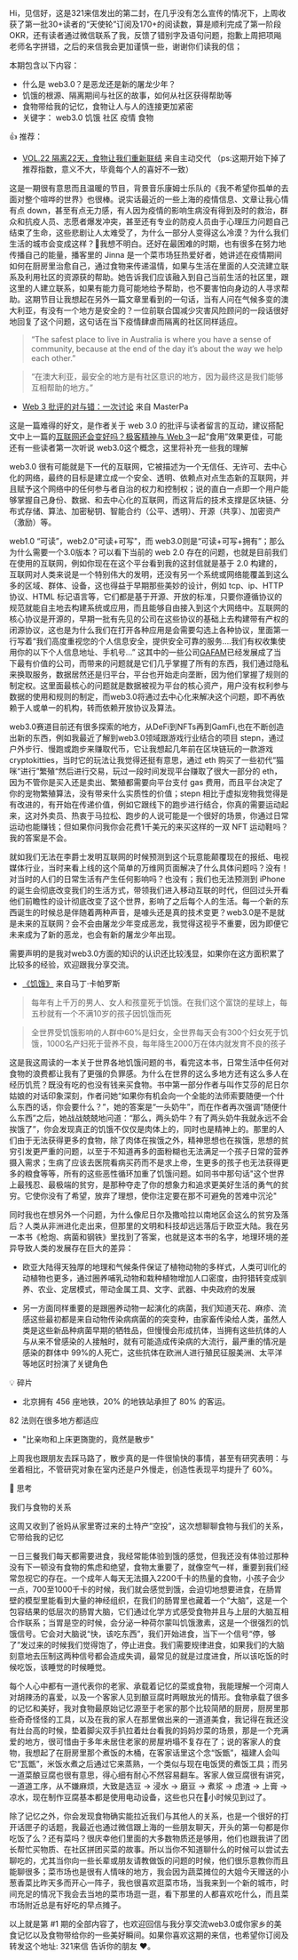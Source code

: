 Hi，见信好，这是321来信发出的第二封，在几乎没有怎么宣传的情况下，上周收获了第一批30+读者的“天使轮”订阅及170+的阅读数，算是顺利完成了第一阶段 OKR，还有读者通过微信联系了我，反馈了错别字及语句问题，抱歉上周把项飚老师名字拼错，之后的来信我会更加谨慎一些，谢谢你们读我的信；

本期包含以下内容：
- 什么是 web3.0？是恶龙还是新的屠龙少年？
- 饥饿的根源、隔离期间与社区的故事，如何从社区获得帮助等
- 食物带给我的记忆，食物让人与人的连接更加紧密
- 关键字： web3.0 饥饿 社区 疫情 食物

👍 推荐：

- [VOL.22 隔离22天，食物让我们重新联结](https://www.xiaoyuzhoufm.com/episode/62489fd2abceb019a95523ca?s=eyJ1IjogIjVlOWE5MjEwNDAwZWMxYTRkOWQyNzZkYiJ9) 来自主动交代 （ps:这期开始下掉了推荐指数，意义不大，毕竟每个人的喜好不一致）

这是一期很有意思而且温暖的节目，背景音乐康姆士乐队的《我不希望你孤单的去面对整个喧哗的世界》也很棒。说实话最近的一些上海的疫情信息、文章让我心情有点 down，甚至有点无力感，有人因为疫情的影响生病没有得到及时的救治，群众和抗疫人员、志愿者爆发冲突，甚至还有专业的防疫人员由于心理压力问题自己结束了生命，这些悲剧让人太难受了，为什么一部分人变得这么冷漠？为什么我们生活的城市会变成这样？我想不明白。还好在最困难的时期，也有很多在努力地传播自己的能量，播客里的 Jinna 是一个菜市场狂热爱好者，她讲述在疫情期间如何在厨房里治愈自己，通过食物来传递温情，如果与生活在里面的人交流建立联系及利用社区的资源获的帮助。她告诉我们应该融入到自己当前生活的社区里，跟这里的人建立联系，如果有能力竟可能地给予帮助，也不要害怕向身边的人寻求帮助。这期节目让我想起在另外一篇文章里看到的一句话，当有人问在气候多变的澳大利亚，有没有一个地方是安全的？一位前联合国减少灾害风险顾问的一段话很好地回复了这个问题，这句话在当下疫情肆虐而隔离的社区同样适应。

>“The safest place to live in Australia is where you have a sense of community, because at the end of the day it’s about the way we help each other.”

> “在澳大利亚，最安全的地方是有社区意识的地方，因为最终这是我们能够互相帮助的地方。”

- [Web 3 批评的对与错：一次讨论](https://mirror.xyz/masterpa.eth/RYr8_XToc5UvC6iB6pj7zp39MRA00ZvHD05m5giddIM) 来自 MasterPa 

这是一篇难得的好文，是作者关于 web 3.0 的批评与读者留言的互动，建议搭配文中上一篇的[互联网还会变好吗？极客精神与 Web 3](https://mirror.xyz/masterpa.eth/M6ih-c4ZpeD-y_KfGlKaUx-hqYKrmbm6Dtru7jNf2K8)一起“食用”效果更佳，可能还有一些读者第一次听说 web3.0这个概念，这里将补充一些我的理解

web3.0 很有可能就是下一代的互联网，它被描述为一个无信任、无许可、去中心化的网络，最终的目标是建立成一个安全、透明、依赖点对点生态新的互联网，并且赋予这个网络中的任何参与者自治的权力和控制权；说的直白一点即一个用户能够掌握自己身份、数据、和去中心化的互联网，而这背后的技术支撑是区块链、分布式存储、算法、加密秘钥、智能合约（公平、透明）、开源（共享）、加密资产（激励）等。

web1.0 “可读”，web2.0"可读+可写"，而 web3.0则是“可读+可写+拥有”；那么为什么需要一个3.0版本？可以看下当前的 web 2.0 存在的问题，也就是目前我们在使用的互联网，例如你现在在这个平台看到我的这封信就是基于 2.0 构建的，互联网对人类来说是一个特别伟大的发明，还没有另一个系统或网络能覆盖到这么多的区域、群体、设备，这也得益于早期那些美妙的设计，例如 tcp、ip、HTTP 协议、HTML 标记语言等，它们都是基于开源、开放的标准，只要你遵循协议的规范就能自主地去构建系统或应用，而且能够自由接入到这个大网络中。互联网的核心协议是开源的，早期一批有先见的公司在这些协议的基础上去构建带有产权的闭源协议，这也是为什么我们在打开各种应用是会需要勾选上各种协议，里面第一行写着“我们高度重视您的个人信息安全，提供安全可靠的服务....我们有权收集使用你的以下个人信息地址、手机号...” 这其中的一些公司[GAFAM]([https://fr.wikipedia.org/wiki/GAFAM](https://fr.wikipedia.org/wiki/GAFAM))已经发展成了当下最有价值的公司，而带来的问题就是它们几乎掌握了所有的东西，我们通过隐私来换取服务，数据居然还是归平台，平台也开始走向垄断，因为他们掌握了规则的制定权。这里面最核心的问题就是数据被视为平台的核心资产，用户没有权利参与数据的使用和规则的制定，而web3.0将通过去中心化来解决这个问题，即不再依赖于人或单一的机构，转而依赖开放协议及算法。

web3.0赛道目前还有很多探索的地方，从DeFi到NFTs再到GamFi,也在不断创造出新的东西，例如我最近了解到web3.0领域跟游戏行业结合的项目 stepn，通过户外步行、慢跑或跑步来赚取代币，它让我想起几年前在区块链玩的一款游戏 cryptokitties，当时它的玩法让我觉得还挺有意思，通过 eth 购买了一些初代“猫咪“进行”繁殖“然后进行交易，玩过一段时间发现平台赚取了很大一部分的 eth，因为不管你是买入还是卖出、繁殖都需要向平台支付 gas 费用，而且平台决定了你的宠物繁殖算法，没有带来什么实质性的价值；stepn 相比于虚拟宠物我觉得是有改进的，有开始在传递价值，例如它跟线下的跑步进行结合，你真的需要运动起来，这对外卖员、热衷于马拉松、跑步的人说可能是一个很好的场景，你通过日常运动也能赚钱；但如果你问我你会花费1千美元的来买这样的一双 NFT 运动鞋吗？我的答案是不会。

就如我们无法在李爵士发明互联网的时候预测到这个玩意能颠覆现在的报纸、电视媒体行业，当时来看上线的这个简单的万维网页面解决了什么具体问题吗？没有！对当时的人们的日常生活有产生任何影响吗？也没有；我们也无法预测到 iPhone 的诞生会彻底改变我们的生活方式，带领我们进入移动互联的时代，但回过头开看他们前瞻性的设计彻底改变了这个世界，影响了之后每个人的生活。每一个新的东西诞生的时候总是伴随着两种声音，是噱头还是真的技术变更？web3.0是不是就是未来的互联网？会不会由屠龙少年变成恶龙，我觉得这视乎不重要，因为即便它未来成为了新的恶龙，也会有新的屠龙少年出现。

需要声明的是我对web3.0方面的知识的认识还比较浅显，如果你在这方面积累了比较多的经验，欢迎跟我分享交流。

- [《饥饿》](https://book.douban.com/subject/27024989/) 来自马丁·卡帕罗斯

> 每年有上千万的男人、女人和孩童死于饥饿。在我们这个富饶的星球上，每五秒就有一个不满10岁的孩子因饥饿而死

> 全世界受饥饿影响的人群中60%是妇女，全世界每天会有300个妇女死于饥饿，1000名产妇死于营养不良，每年降生2000万在体内就发育不良的孩子

这是我这周读的一本关于世界各地饥饿问题的书，看完这本书，日常生活中任何对食物的浪费都让我有了更强的负罪感。为什么在世界的这么多地方还有这么多人在经历饥荒？既没有吃的也没有钱来买食物。书中第一部分作者与叫作艾莎的尼日尔姑娘的对话印象深刻，作者问她“如果你有机会向一个全能的法师索要随便一个什么东西的话，你会要什么？”，她的答案是“一头奶牛”，而在作者再次强调“随便什么东西”之后，她战战兢兢地问道：“那么，两头奶牛？有了两头奶牛我就永远不会挨饿了”，你会发现真正的饥饿不仅仅是肉体上的，同时也是精神上的。那里的人们由于无法获得更多的食物，除了肉体在挨饿之外，精神思想也在挨饿，思想的贫穷引发更严重的问题，以至于不知道再多的面粉糊也无法满足一个孩子日常的营养摄入需求；生病了应该去医院看病买药而不是求上帝，生更多的孩子也无法获得更多的粮食等等，所有的这些恶性循环加重了饥饿问题。如同书中那句话"这个世界上最残忍、最极端的贫穷，是那种夺走了你的想象力和追求更美好生活的勇气的贫穷。它使你没有了希望，放弃了理想，使你注定要在那不可避免的苦难中沉沦"

同时我也在想另外一个问题，为什么像尼日尔及撒哈拉以南地区会这么的贫穷及落后？人类从非洲进化走出来，但那里的文明和科技却远远落后于欧亚大陆。我在另一本书《枪炮、病菌和钢铁》里找到了答案，也就是这本书的名字，地理环境的差异导致人类的发展存在巨大的差异：

- 欧亚大陆得天独厚的地理和气候条件保证了植物动物的多样式，人类可训化的动植物也更多，通过圈养哺乳动物和栽种植物增加人口密度，由狩猎转变成驯养、农业、定居模式，带动金属工具、文字、武器、中央政府的发展

- 另一方面同样重要的是跟圈养动物一起演化的病菌，我们知道天花、麻疹、流感这些最初都是来自动物传染病病菌的的突变种，由家畜传染给人类，虽然人类是这些新品种病菌早期的牺牲品，但慢慢会形成抗体，当拥有这些抗体的人与从来不曾感染的人接触时，就有可能造成传染病的大流行，最严重的情况是感染的群体中 99%的人死亡，这些抗体在欧洲人进行殖民征服美洲、太平洋等地区时扮演了关键角色


💡 碎片

- 北京拥有 456 座地铁，20% 的地铁站承担了 80% 的客运。

82 法则在很多地方都适应

- "比亲吻和上床更旖旎的，竟然是散步"

上周我也跟朋友去踩马路了，散步真的是一件很愉快的事情，甚至有研究表明：与坐着相比，不管研究对象在室内还是户外慢走，创造性表现平均提升了 60%。


👀 思考

我们与食物的关系

这周又收到了爸妈从家里寄过来的土特产“空投”，这次想聊聊食物与我们的关系，它带给我的记忆

一日三餐我们每天都需要进食，我经常能体验到饿的感觉，但我还没有体验过那种没有下一顿没有食物的焦虑和绝望，食物太重要了，就像空气一样，重要到我们经常忽视它的存在。一个成年人每天无法摄入2200千卡的热量的食物，小孩子会少一点，700至1000千卡的时候，我们就会感觉到饿，会迫切地想要进食，在肠胃壁的模型里能看到大量的神经组织，在我们的肠胃里也藏着一个“大脑”，这是一个包容结果的低层次的肠胃大脑，它们通过化学方式感受食物并且与上层的大脑互相合作联系；当胃是空的时候，会分泌一种荷尔蒙叫饥饿激素，这是一个很强烈的饥饿信号。它会对大脑说“快，该吃东西”，我们开始进食，当下一个信号“停，够了”发过来的时候我们觉得饱了，停止进食。我们需要规律进食，如果我们的大脑刻意地去压制这两种信号都会造成失调，最常见的就是过度进食，所以该吃饭的时候吃饭，该睡觉的时候睡觉。

每个人心中都有一道代表你的老家、承载着记忆的菜或食物，我能理解一个河南人对胡辣汤的喜爱，以及一个客家人见到酿豆腐时两眼放光的情形。食物承载了很多的记忆和美好，我对食物最原始记忆源至于老家的那个比较简陋的厨房，厨房里那些奇奇怪怪的工具，以及在我的家人在那里做出来的一道道美食，我记得在我还没有灶台高的时候，垫着脚尖双手扒拉着灶台看我的妈妈炒菜的场景，那是一个充满爱的地方，很可惜由于多年未居住老家的房屋坍塌不复存在了；说的客家人的食物，我想起了在厨房里那个煮饭的木桶，在客家话里这个念“饭甑”，福建人会叫它“瓦甑”，米饭水煮之后通过它来蒸熟，一个类似与现在电饭煲的煮饭工具；而另一道菜酿豆腐也很有意思，得心细有耐心不然容易翻车。客家人做豆腐很有讲究，一道道工序，从不嫌麻烦，大致是选豆 -> 浸水 -> 磨豆 -> 煮浆 -> 虑渣 -> 上膏 -> 凉水，现在制作豆腐基本都是使用电动设备，这些也只在小时候见到过了。

除了记忆之外，你会发现食物确实能拉近我们与其他人的关系，也是一个很好的打开话匣子的话题，我最近也通过微信跟上海的一些朋友聊天，开头的第一句都是你吃饭了么？还有菜吗？很庆幸他们里面的大多数物质还是够用，他们也跟我讲了团长帮忙买物质、在社区拼团买菜的故事。所以当你不知道聊什么的时候可以尝试去聊吃的，尤其当你向一些长辈或朋友请教做饭的问题的时候，他们很乐意教你而且能聊很多；菜市场也是很有人情味的地方，我会因为蔬菜摊位的大姐今天赠送的小葱香菜比昨天多而开心一阵子，我也很喜欢逛菜市场，当我来到一个新的城市，时间充足的情况下我会去当地的菜市场逛一逛，看下那里的人都喜欢吃什么，而且菜市场附近总是有好吃的早点摊子。

以上就是第 #1 期的全部内容了，也欢迎回信与我分享交流web3.0或你家乡的美食记忆以及食物带给你的一些美好瞬间。如果你喜欢这期的来信，也希望你订阅及转发这个地址: 321来信 告诉你的朋友 ❤️。